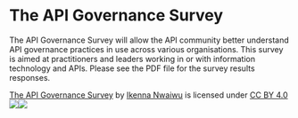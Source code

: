 # The API Governance Survey



The API Governance Survey will allow the API community better understand API governance practices in use across various organisations. 
This survey is aimed at practitioners and leaders working in or with information technology and APIs.
Please see the PDF file for the survey results responses.

[The API Governance Survey](http://www.ikenna.co.uk/survey) by [Ikenna Nwaiwu](http://www.ikenna.co.uk) 
is licensed under [CC BY 4.0![](https://mirrors.creativecommons.org/presskit/icons/cc.svg?ref=chooser-v1)![](https://mirrors.creativecommons.org/presskit/icons/by.svg?ref=chooser-v1)](http://creativecommons.org/licenses/by/4.0/?ref=chooser-v1)
